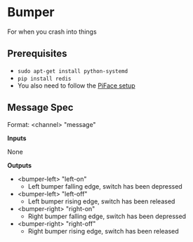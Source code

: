 # Bumper

For when you crash into things

## Prerequisites

- `sudo apt-get install python-systemd`
- `pip install redis`
- You also need to follow the [PiFace setup](https://github.com/AmoebaThree/RaspberryPiSetup/blob/master/README.md#piface)

## Message Spec

Format: \<channel> "message"

**Inputs**

None

**Outputs**

* \<bumper-left> "left-on"
  * Left bumper falling edge, switch has been depressed
* \<bumper-left> "left-off"
  * Left bumper rising edge, switch has been released
* \<bumper-right> "right-on"
  * Right bumper falling edge, switch has been depressed
* \<bumper-right> "right-off"
  * Right bumper rising edge, switch has been released 